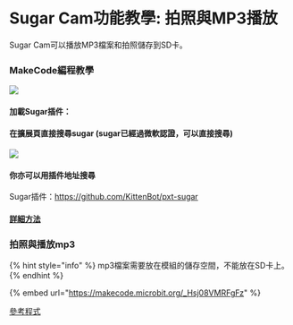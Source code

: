 # Sugar Cam功能教學: 拍照與MP3播放

Sugar Cam可以播放MP3檔案和拍照儲存到SD卡。

### MakeCode編程教學

![](https://kittenbothk.readthedocs.io/en/latest/\_images/mcbanner15.png)

#### 加載Sugar插件：

#### 在擴展頁直接搜尋sugar (sugar已經過微軟認證，可以直接搜尋)

![](https://kittenbothk.readthedocs.io/en/latest/\_images/sugar\_search.gif)

#### 你亦可以用插件地址搜尋

Sugar插件：https://github.com/KittenBot/pxt-sugar

#### [詳細方法](../../../../programmingplatforms/makecode/kittenbotandmakecode.md)

### 拍照與播放mp3

{% hint style="info" %}
mp3檔案需要放在模組的儲存空間，不能放在SD卡上。
{% endhint %}

{% embed url="https://makecode.microbit.org/_Hsj08VMRFgFz" %}

[參考程式](https://makecode.microbit.org/\_THicH4AroPJc)
